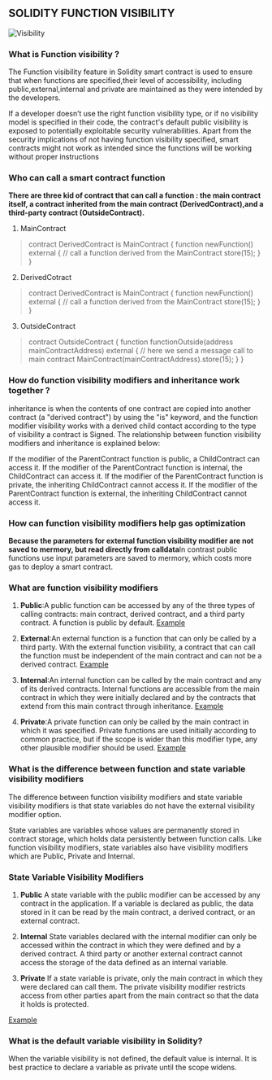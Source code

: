 ## SOLIDITY FUNCTION VISIBILITY
![Visibility](https://media.tenor.com/images/d8bdf7c3b50752bb63ce514355f20efc/tenor.gif)
### What is Function visibility ?
The Function visibility feature in Solidity smart contract is used to ensure that when functions are specified,their level of accessibility, including public,external,internal and private are maintained as they were intended by the developers.

If a developer doesn’t use the right function visibility type, or if no visibility model is specified in their code, the contract's default public visibility is exposed to potentially exploitable security vulnerabilities. Apart from the security implications of not having function visibility specified, smart contracts might not work as intended since the functions will be working without proper instructions

### Who can call a smart contract function 
**There are three kid of contract that can call a function : the main contract itself, a contract inherited from the main contract (DerivedContract),and a third-party contract (OutsideContract).**

1. MainContract
>contract DerivedContract is MainContract {
      function newFunction() external {
          // call a function derived from the MainContract
          store(15);
     }
}
>
2. DerivedCotract
>contract DerivedContract is MainContract {
      function newFunction() external {
          // call a function derived from the MainContract
          store(15);
     }
}
>
3. OutsideContract
>contract OutsideContract {
      function functionOutside(address mainContractAddress) external {
            // here we send a message call to main contract 
            MainContract(mainContractAddress).store(15);
      }
}
>

### How do function visibility modifiers and inheritance work together ?

inheritance is when the contents of one contract are copied into another contract (a "derived contract") by using the "is" keyword, and the function modifier visibility works with a derived child contact according to the type of visibility a contract is Signed.
The relationship between function visibility modifiers and inheritance is explained below:

If the modifier of the ParentContract function is public, a ChildContract can access it.
If the modifier of the ParentContract function is internal, the ChildContract can access it.
If the modifier of the ParentContract function is private, the inheriting ChildContract cannot access it. 
If the modifier of the ParentContract function is external, the inheriting ChildContract cannot access it.

### How can function visibility modifiers help gas optimization 
**Because the parameters for external function visibility modifier are not saved to mermory, but read directly from calldata**In contrast public functions use input parameters are saved to mermory, which costs more gas to deploy a smart contract.

### What are function visibility modifiers
1. **Public**:A public function can be accessed by any of the three types of calling contracts: main contract, derived contract, and a third party contract. A function is public by default.
[Example](https://github.com/BernardOnuh/100DaysOfSolidity/blob/main/7.Visibility/visibility.sol)

2. **External**:An external function is a function that can only be called by a third party. With the external function visibility, a contract that can call the function must be independent of the main contract and can not be a derived contract.
[Example](https://github.com/BernardOnuh/100DaysOfSolidity/blob/main/7.Visibility/visibility.sol)

3. **Internal**:An internal function can be called by the main contract and any of its derived contracts. Internal functions are accessible from the main contract in which they were initially declared and by the contracts that extend from this main contract through inheritance.
[Example](https://github.com/BernardOnuh/100DaysOfSolidity/blob/main/7.Visibility/visibility.sol)

4. **Private**:A private function can only be called by the main contract in which it was specified. Private functions are used initially according to common practice, but if the scope is wider than this modifier type, any other plausible modifier should be used.
[Example](https://github.com/BernardOnuh/100DaysOfSolidity/blob/main/7.Visibility/visibility.sol)

### What is the difference between function and state variable visibility modifiers
The difference between function visibility modifiers and state variable visibility modifiers is that state variables do not have the external visibility modifier option. 

State variables are variables whose values are permanently stored in contract storage, which holds data persistently between function calls. Like function visibility modifiers, state variables also have visibility modifiers which are Public, Private and Internal. 

### State Variable Visibility Modifiers
1. **Public**
A state variable with the public modifier can be accessed by any contract in the application. If a variable is declared as public, the data stored in it can be read by the main contract, a derived contract, or an external contract. 

2. **Internal**
State variables declared with the internal modifier can only be accessed within the contract in which they were defined and by a derived contract. A third party or another external contract cannot access the storage of the data defined as an internal variable. 

3. **Private**
If a state variable is private, only the main contract in which they were declared can call them. The private visibility modifier restricts access from other parties apart from the main contract so that the data it holds is protected.

[Example](https://github.com/BernardOnuh/100DaysOfSolidity/blob/main/7.Visibility/visibility.sol)

### What is the default variable visibility in Solidity?
When the variable visibility is not defined, the default value is internal. It is best practice to declare a variable as private until the scope widens.
